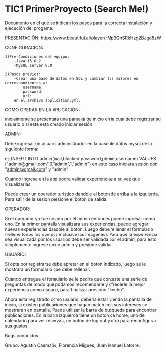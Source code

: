 # TIC1 PrimerProyecto (Search Me!)
Documento en el que se indican los pasos para la correcta instalación
y ejecución del progama.

PRESENTACIÓN: https://www.beautiful.ai/player/-Mp3QnSRkHzg2BJga8zW

CONFIGURACIÓN:

    1)Pre-Condiciones del equipo:
        -Java 15.0.2
        -MySQL server 8.0
    
    2)Pasos previos:
        -Crear una base de datos en SQL y cambiar los valores en correspondientes a:
            username: 
            password: 
            url: 
        en el archivo application.yml.

COMO OPERAR EN LA APLICACIÓN:

Inicialmente se presentara una pantalla de inicio en la cual debe registrar su usuario o si este esta creado iniciar sesión.


ADMIN:

Debe ingresar un usuario administrador en la base de datos mysql de la siguiente forma:

ej:  INSERT INTO admin(mail,blocked,password,phone,username) VALUES ("admin@gmail.com",0,"admin",1,"admin")
en este caso iniciara sesion con "admin@gmail.com" y "admin"

Cuando ingrese en la app podra validar experiencias a su vez que visualizarlas.

Puede crear un operador turistico dandole al boton de arriba a la izquierda. Para salir de la sesion presione el boton de salida.


OPERADOR:

Si el operador ya fue creado por el admin entonces puede ingresar como uno. En la primer pantalla visualizara sus experiencias,
puede agregar nuevas experiencias dandole al boton.
Luego debe rellenar el formulario (rellene todos los campos inclusive las imagenes).
Para que la experiencia sea visualizada por los usuarios debe ser validada por el admin, para esto simplemente ingrese como admin y presione
validar.


USUARIO:

Si opta por registrarse debe apretar en el boton indicado, luego se le mostrara un formulario que debe rellenar.

Cuando entregue el formulario se le pedira que conteste una serie de preguntas de modo que podamos recomendarle y ofrecerle la mejor experiencia
como usuario, para finalizar presione "hecho".

Ahora esta registrado como usuario, deberia estar viendo la pantalla de inicio, si existen publicaciones que hagan match con sus intereses se 
mostraran en pantalla. Puede utilizar la barra de busqueda para encontrar publicaciones. En la barra izquierda tiene un boton de home, uno de calendario para ver reservas,
un boton de log out y otro para reconfigurar sus gustos.



Bugs conocidos:

Grupo:
Agustín Caamaño, Florencia Migues, Juan Manuel Latorre.

